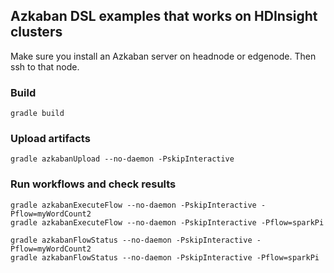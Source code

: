 ## Azkaban DSL examples that works on HDInsight clusters

Make sure you install an Azkaban server on headnode or edgenode.
Then ssh to that node.

### Build
```
gradle build
```

### Upload artifacts
```
gradle azkabanUpload --no-daemon -PskipInteractive
```

### Run workflows and check results
```
gradle azkabanExecuteFlow --no-daemon -PskipInteractive -Pflow=myWordCount2
gradle azkabanExecuteFlow --no-daemon -PskipInteractive -Pflow=sparkPi

gradle azkabanFlowStatus --no-daemon -PskipInteractive -Pflow=myWordCount2
gradle azkabanFlowStatus --no-daemon -PskipInteractive -Pflow=sparkPi
```
